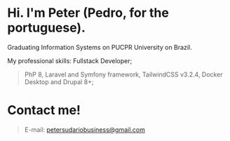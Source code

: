 # Hi. I'm Peter (Pedro, for the portuguese).

Graduating Information Systems on PUCPR University on Brazil.

My professional skills:
Fullstack Developer;
>PhP 8, Laravel and Symfony framework, TailwindCSS v3.2.4, Docker Desktop and Drupal 8+;



# Contact me!
>E-mail: petersudariobusiness@gmail.com


